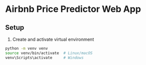 # Airbnb Price Predictor Web App

## Setup

1. Create and activate virtual environment

```bash
python -m venv venv
source venv/bin/activate  # Linux/macOS
venv\Scripts\activate     # Windows